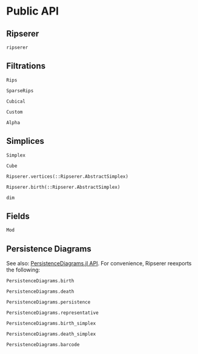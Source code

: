 # Public API

## Ripserer

```@docs
ripserer
```

## Filtrations

```@docs
Rips
```

```@docs
SparseRips
```

```@docs
Cubical
```

```@docs
Custom
```

```@docs
Alpha
```

## Simplices

```@docs
Simplex
```

```@docs
Cube
```

```@docs
Ripserer.vertices(::Ripserer.AbstractSimplex)
```

```@docs
Ripserer.birth(::Ripserer.AbstractSimplex)
```

```@docs
dim
```

## Fields

```@docs
Mod
```

## Persistence Diagrams

See also: [PersistenceDiagrams.jl
API](https://mtsch.github.io/PersistenceDiagrams.jl/dev/api/). For convenience, Ripserer
reexports the following:

```
PersistenceDiagrams.birth
```

```
PersistenceDiagrams.death
```

```
PersistenceDiagrams.persistence
```

```
PersistenceDiagrams.representative
```

```
PersistenceDiagrams.birth_simplex
```

```
PersistenceDiagrams.death_simplex
```

```
PersistenceDiagrams.barcode
```
